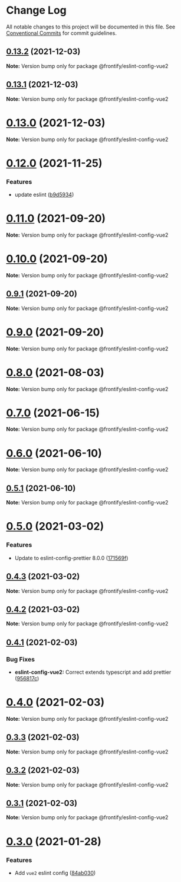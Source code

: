 # Change Log

All notable changes to this project will be documented in this file.
See [Conventional Commits](https://conventionalcommits.org) for commit guidelines.

## [0.13.2](https://github.com/Frontify/eslint-config/compare/v0.13.1...v0.13.2) (2021-12-03)

**Note:** Version bump only for package @frontify/eslint-config-vue2





## [0.13.1](https://github.com/Frontify/eslint-config/compare/v0.13.0...v0.13.1) (2021-12-03)

**Note:** Version bump only for package @frontify/eslint-config-vue2





# [0.13.0](https://github.com/Frontify/eslint-config/compare/v0.12.0...v0.13.0) (2021-12-03)

**Note:** Version bump only for package @frontify/eslint-config-vue2





# [0.12.0](https://github.com/Frontify/eslint-config/compare/v0.11.0...v0.12.0) (2021-11-25)


### Features

* update eslint ([b9d5934](https://github.com/Frontify/eslint-config/commit/b9d593423ba877101bbd162b2490b11317a41d0e))





# [0.11.0](https://github.com/Frontify/eslint-config/compare/v0.10.0...v0.11.0) (2021-09-20)

**Note:** Version bump only for package @frontify/eslint-config-vue2





# [0.10.0](https://github.com/Frontify/eslint-config/compare/v0.9.1...v0.10.0) (2021-09-20)

**Note:** Version bump only for package @frontify/eslint-config-vue2





## [0.9.1](https://github.com/Frontify/eslint-config/compare/v0.9.0...v0.9.1) (2021-09-20)

**Note:** Version bump only for package @frontify/eslint-config-vue2





# [0.9.0](https://github.com/Frontify/eslint-config/compare/v0.8.0...v0.9.0) (2021-09-20)

**Note:** Version bump only for package @frontify/eslint-config-vue2





# [0.8.0](https://github.com/Frontify/eslint-config/compare/v0.7.0...v0.8.0) (2021-08-03)

**Note:** Version bump only for package @frontify/eslint-config-vue2





# [0.7.0](https://github.com/Frontify/eslint-config/compare/v0.6.0...v0.7.0) (2021-06-15)

**Note:** Version bump only for package @frontify/eslint-config-vue2





# [0.6.0](https://github.com/Frontify/eslint-config/compare/v0.5.1...v0.6.0) (2021-06-10)

**Note:** Version bump only for package @frontify/eslint-config-vue2





## [0.5.1](https://github.com/Frontify/eslint-config/compare/v0.5.0...v0.5.1) (2021-06-10)

**Note:** Version bump only for package @frontify/eslint-config-vue2





# [0.5.0](https://github.com/Frontify/eslint-config/compare/v0.4.3...v0.5.0) (2021-03-02)


### Features

* Update to eslint-config-prettier 8.0.0 ([171569f](https://github.com/Frontify/eslint-config/commit/171569f390a77171cc1a16ff744ec3f07e43bf38))





## [0.4.3](https://github.com/Frontify/eslint-config/compare/v0.4.2...v0.4.3) (2021-03-02)

**Note:** Version bump only for package @frontify/eslint-config-vue2





## [0.4.2](https://github.com/Frontify/eslint-config/compare/v0.4.1...v0.4.2) (2021-03-02)

**Note:** Version bump only for package @frontify/eslint-config-vue2





## [0.4.1](https://github.com/Frontify/eslint-config/compare/v0.4.0...v0.4.1) (2021-02-03)


### Bug Fixes

* **eslint-config-vue2:** Correct extends typescript and add prettier ([956817c](https://github.com/Frontify/eslint-config/commit/956817c7ef3122eb392623112d6317ee41623f0c))





# [0.4.0](https://github.com/Frontify/eslint-config/compare/v0.3.3...v0.4.0) (2021-02-03)

**Note:** Version bump only for package @frontify/eslint-config-vue2





## [0.3.3](https://github.com/Frontify/eslint-config/compare/v0.3.2...v0.3.3) (2021-02-03)

**Note:** Version bump only for package @frontify/eslint-config-vue2





## [0.3.2](https://github.com/Frontify/eslint-config/compare/v0.3.1...v0.3.2) (2021-02-03)

**Note:** Version bump only for package @frontify/eslint-config-vue2





## [0.3.1](https://github.com/Frontify/eslint-config/compare/v0.3.0...v0.3.1) (2021-02-03)

**Note:** Version bump only for package @frontify/eslint-config-vue2





# [0.3.0](https://github.com/Frontify/eslint-config/compare/v0.2.0...v0.3.0) (2021-01-28)


### Features

* Add `vue2` eslint config ([84ab030](https://github.com/Frontify/eslint-config/commit/84ab030467d81be979d746353a9fcb9e29eb3906))
